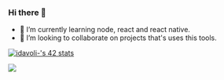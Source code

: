 ### Hi there 👋

<!--
**igordavoli/igordavoli** is a ✨ _special_ ✨ repository because its `README.md` (this file) appears on your GitHub profile.

Here are some ideas to get you started:

- 🔭 I’m currently working on ...
- 🤔 I’m looking for help with ...
- 💬 Ask me about ...
- 📫 How to reach me: ...
- 😄 Pronouns: ...
- ⚡ Fun fact: ...
 -->
- 🌱 I’m currently learning node, react and react native.
- 👯 I’m looking to collaborate on projects that's uses this tools.


[![idavoli-'s 42 stats](https://badge42.vercel.app/api/v2/cl1lib1or000609l3zqzjxzew/stats?cursusId=21&coalitionId=undefined)](https://github.com/JaeSeoKim/badge42)

<div width="425" >
 <a title="Anurag's GitHub stats" href="https://github.com/anuraghazra/github-readme-stats">
<!--    <img src="https://github-readme-stats.vercel.app/api?username=igordavoli&theme=radical&card_width=440" /> -->
   <img src="https://github-readme-stats.vercel.app/api/top-langs/?username=igordavoli&hide=handlebars&layout=compact&theme=radical&langs_count=5&card_width=445" />
</div>
